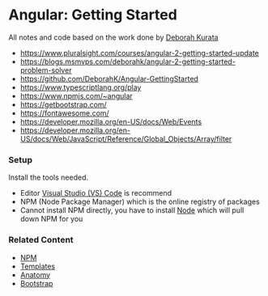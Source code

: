 # Angular: Getting Started

All notes and code based on the work done by [Deborah Kurata](https://app.pluralsight.com/profile/author/deborah-kurata)

* https://www.pluralsight.com/courses/angular-2-getting-started-update
* https://blogs.msmvps.com/deborahk/angular-2-getting-started-problem-solver
* https://github.com/DeborahK/Angular-GettingStarted
* https://www.typescriptlang.org/play
* https://www.npmjs.com/~angular
* https://getbootstrap.com/
* https://fontawesome.com/
* https://developer.mozilla.org/en-US/docs/Web/Events
* https://developer.mozilla.org/en-US/docs/Web/JavaScript/Reference/Global_Objects/Array/filter

### Setup

Install the tools needed.

* Editor [Visual Studio (VS) Code](https://code.visualstudio.com/) is recommend
* NPM (Node Package Manager) which is the online registry of packages
* Cannot install NPM directly, you have to install [Node](https://nodejs.org/en/download) which will pull down NPM for you

### Related Content

* [NPM](npm.md)
* [Templates](templates.md)
* [Anatomy](anatomy.md)
* [Bootstrap](bootstrap.md)





